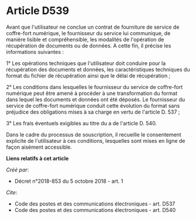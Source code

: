 # Article D539

Avant que l'utilisateur ne conclue un contrat de fourniture de service de coffre-fort numérique, le fournisseur du service
lui communique, de manière lisible et compréhensible, les modalités de l'opération de récupération de documents ou de
données. A cette fin, il précise les informations suivantes : 

1° Les opérations techniques que l'utilisateur doit conduire pour la récupération des documents et données, les
caractéristiques techniques du format du fichier de récupération ainsi que le délai de récupération ; 

2° Les conditions dans lesquelles le fournisseur du service de coffre-fort numérique peut être amené à procéder à une
transformation du format dans lequel les documents et données ont été déposés. Le fournisseur du service de coffre-fort
numérique conduit cette évolution du format sans préjudice des obligations mises à sa charge en vertu de l'article D. 537 ; 

3° Les frais éventuels exigibles au titre du a de l'article D. 540. 

Dans le cadre du processus de souscription, il recueille le consentement explicite de l'utilisateur à ces conditions,
lesquelles sont mises en ligne de façon aisément accessible.

**Liens relatifs à cet article**

_Créé par_:

  - Décret n°2018-853 du 5 octobre 2018 - art. 1

_Cite_:

  - Code des postes et des communications électroniques - art. D537
  - Code des postes et des communications électroniques - art. D540
